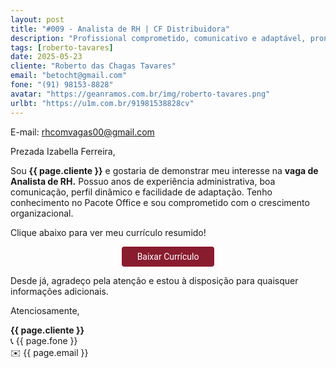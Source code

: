 ```yaml
---
layout: post
title: "#009 - Analista de RH | CF Distribuidora"
description: "Profissional comprometido, comunicativo e adaptável, pronto para agregar valor à equipe!"
tags: [roberto-tavares]
date: 2025-05-23
cliente: "Roberto das Chagas Tavares"
email: "betocht@gmail.com"
fone: "(91) 98153-8828"
avatar: "https://geanramos.com.br/img/roberto-tavares.png"
urlbt: "https://u1m.com.br/91981538828cv"
---
```

E-mail: rhcomvagas00@gmail.com

Prezada Izabella Ferreira,

Sou **{{ page.cliente }}** e gostaria de demonstrar meu interesse na **vaga de Analista de RH.** 
Possuo anos de experiência administrativa, boa comunicação, perfil dinâmico e facilidade de adaptação. 
Tenho conhecimento no Pacote Office e sou comprometido com o crescimento organizacional. 

Clique abaixo para ver meu currículo resumido!

<center><a href="{{ page.urlbt }}" class="btn" style="display: inline-block;padding: 8px 25px;color: white;font-size: 14px;text-decoration: none;border-radius: 4px;text-align: center;cursor: pointer;display: inline-block;font-weight: 400;font-family: 'Roboto', Tahoma, Verdana, Segoe, sans-serif;background-color: #8a1c2f;">Baixar Currículo</a></center>

Desde já, agradeço pela atenção e estou à disposição para quaisquer informações adicionais.


Atenciosamente,

**{{ page.cliente }}**<br>
📞 {{ page.fone }}<br>
✉️ {{ page.email }}
